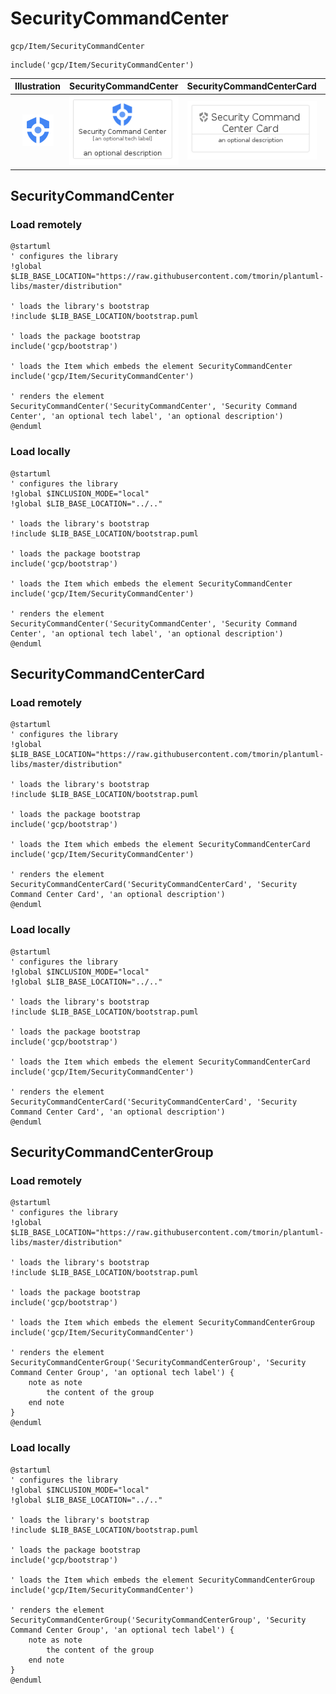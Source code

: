 # SecurityCommandCenter


```text
gcp/Item/SecurityCommandCenter
```

```text
include('gcp/Item/SecurityCommandCenter')
```



| Illustration | SecurityCommandCenter | SecurityCommandCenterCard | SecurityCommandCenterGroup |
| :---: | :---: | :---: | :---: |
| ![illustration for Illustration](../../gcp/Item/SecurityCommandCenter.png) | ![illustration for SecurityCommandCenter](../../gcp/Item/SecurityCommandCenter.Local.png) | ![illustration for SecurityCommandCenterCard](../../gcp/Item/SecurityCommandCenterCard.Local.png) | ![illustration for SecurityCommandCenterGroup](../../gcp/Item/SecurityCommandCenterGroup.Local.png) |




## SecurityCommandCenter

### Load remotely
```plantuml
@startuml
' configures the library
!global $LIB_BASE_LOCATION="https://raw.githubusercontent.com/tmorin/plantuml-libs/master/distribution"

' loads the library's bootstrap
!include $LIB_BASE_LOCATION/bootstrap.puml

' loads the package bootstrap
include('gcp/bootstrap')

' loads the Item which embeds the element SecurityCommandCenter
include('gcp/Item/SecurityCommandCenter')

' renders the element
SecurityCommandCenter('SecurityCommandCenter', 'Security Command Center', 'an optional tech label', 'an optional description')
@enduml
```

### Load locally
```plantuml
@startuml
' configures the library
!global $INCLUSION_MODE="local"
!global $LIB_BASE_LOCATION="../.."

' loads the library's bootstrap
!include $LIB_BASE_LOCATION/bootstrap.puml

' loads the package bootstrap
include('gcp/bootstrap')

' loads the Item which embeds the element SecurityCommandCenter
include('gcp/Item/SecurityCommandCenter')

' renders the element
SecurityCommandCenter('SecurityCommandCenter', 'Security Command Center', 'an optional tech label', 'an optional description')
@enduml
```

## SecurityCommandCenterCard

### Load remotely
```plantuml
@startuml
' configures the library
!global $LIB_BASE_LOCATION="https://raw.githubusercontent.com/tmorin/plantuml-libs/master/distribution"

' loads the library's bootstrap
!include $LIB_BASE_LOCATION/bootstrap.puml

' loads the package bootstrap
include('gcp/bootstrap')

' loads the Item which embeds the element SecurityCommandCenterCard
include('gcp/Item/SecurityCommandCenter')

' renders the element
SecurityCommandCenterCard('SecurityCommandCenterCard', 'Security Command Center Card', 'an optional description')
@enduml
```

### Load locally
```plantuml
@startuml
' configures the library
!global $INCLUSION_MODE="local"
!global $LIB_BASE_LOCATION="../.."

' loads the library's bootstrap
!include $LIB_BASE_LOCATION/bootstrap.puml

' loads the package bootstrap
include('gcp/bootstrap')

' loads the Item which embeds the element SecurityCommandCenterCard
include('gcp/Item/SecurityCommandCenter')

' renders the element
SecurityCommandCenterCard('SecurityCommandCenterCard', 'Security Command Center Card', 'an optional description')
@enduml
```

## SecurityCommandCenterGroup

### Load remotely
```plantuml
@startuml
' configures the library
!global $LIB_BASE_LOCATION="https://raw.githubusercontent.com/tmorin/plantuml-libs/master/distribution"

' loads the library's bootstrap
!include $LIB_BASE_LOCATION/bootstrap.puml

' loads the package bootstrap
include('gcp/bootstrap')

' loads the Item which embeds the element SecurityCommandCenterGroup
include('gcp/Item/SecurityCommandCenter')

' renders the element
SecurityCommandCenterGroup('SecurityCommandCenterGroup', 'Security Command Center Group', 'an optional tech label') {
    note as note
        the content of the group
    end note
}
@enduml
```

### Load locally
```plantuml
@startuml
' configures the library
!global $INCLUSION_MODE="local"
!global $LIB_BASE_LOCATION="../.."

' loads the library's bootstrap
!include $LIB_BASE_LOCATION/bootstrap.puml

' loads the package bootstrap
include('gcp/bootstrap')

' loads the Item which embeds the element SecurityCommandCenterGroup
include('gcp/Item/SecurityCommandCenter')

' renders the element
SecurityCommandCenterGroup('SecurityCommandCenterGroup', 'Security Command Center Group', 'an optional tech label') {
    note as note
        the content of the group
    end note
}
@enduml
```

